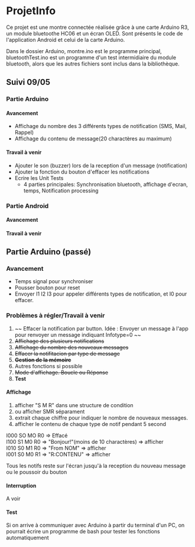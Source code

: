 # ProjetInfo
Ce projet est une montre connectée réalisée grâce à une carte Arduino R3, un module bluetoothe HC06 et un écran OLED.
Sont présents le code de l'application Android et celui de la carte Arduino.

Dans le dossier Arduino, montre.ino est le programme principal, bluetoothTest.ino est un programme d'un test intermidiaire du module bluetooth, alors que les autres fichiers sont inclus dans la bibliothèque. 

## Suivi 09/05
### Partie Arduino
#### Avancement
- Affichage du nombre des 3 différents types de notification (SMS, Mail, Rappel)
- Affichage du contenu de message(20 charactères au maximum)

#### Travail à venir
- Ajouter le son (buzzer) lors de la reception d'un message (notification)
- Ajouter la fonction du bouton d'effacer les notifications
- Ecrire les Unit Tests 
  - 4 parties principales: Synchronisation bluetooth, affichage d'ecran, temps, Notification processing 

### Partie Android
#### Avancement

#### Travail à venir






## Partie Arduino (passé)

### Avancement
- Temps signal pour synchroniser
- Pousser bouton pour reset
- Envoyer I1 I2 I3 pour appeler différents types de notification, et I0 pour effacer.

### Problèmes à régler/Travail à venir
1. ~~ Effacer la notification par button. Idée : Envoyer un message à l'app pour renvoyer un message indiquant Infotype=0 ~~
2. ~~Affichage des plusieurs notifications~~
3. ~~Affichage du nombre des nouveaux messages~~
4. ~~Effacer la notifitacion par type de message~~
5. ~~__Gestion de la mémoire__~~
6. Autres fonctions si possible
7. ~~Mode d'affichage. Boucle ou Réponse~~
8. __Test__


#### Affichage
1. afficher "S M R" dans une structure de condition
2. ou afficher SMR séparament
3. extrait chaque chiffre pour indiquer le nombre de nouveaux messages.
4. afficher le contenu de chaque type de notif pendant 5 second  

I000 SO MO R0 => Effacé  
I100 S1 M0 R0 => "Bonjour!"(moins de 10 charactères) => afficher  
I010 S0 M1 R0 => "From NOM" => afficher  
I001 S0 M0 R1 => "R:CONTENU" => afficher  

Tous les notifs reste sur l'écran jusqu'à la reception du nouveau message ou le poussoir du bouton  

#### Interruption
A voir

#### Test
Si on arrive à communiquer avec Arduino à partir du terminal d'un PC, on pourrait écrire un programme de bash pour tester les fonctions automatiquement
